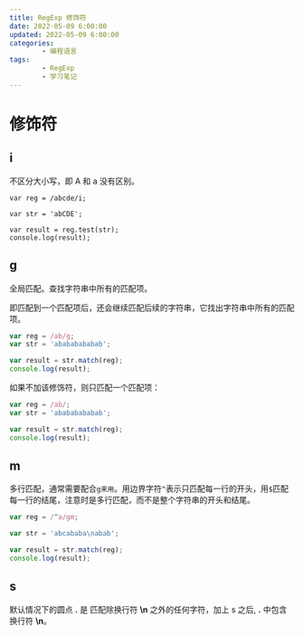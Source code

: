 ```yaml
---
title: RegExp 修饰符
date: 2022-05-09 6:00:00
updated: 2022-05-09 6:00:00
categories:
        - 编程语言
tags:
        - RegExp 
        - 学习笔记
---
```


# 修饰符

## i

不区分大小写，即 A 和 a 没有区别。

```JS
var reg = /abcde/i;

var str = 'abCDE';

var result = reg.test(str);
console.log(result);
```

## g

全局匹配。查找字符串中所有的匹配项。

即匹配到一个匹配项后，还会继续匹配后续的字符串，它找出字符串中所有的匹配项。

```js
var reg = /ab/g;
var str = 'abababababab';

var result = str.match(reg);
console.log(result);
```

如果不加该修饰符，则只匹配一个匹配项：

```js
var reg = /ab/;
var str = 'abababababab';

var result = str.match(reg);
console.log(result);

```

## m

多行匹配，通常需要配合`g来用`。用边界字符`^`表示只匹配每一行的开头，用`$`匹配每一行的结尾，注意时是多行匹配，而不是整个字符串的开头和结尾。

```js
var reg = /^a/gm;

var str = 'abcababa\nabab';

var result = str.match(reg);
console.log(result);
```

## s

默认情况下的圆点 **.** 是 匹配除换行符 **\n** 之外的任何字符，加上 s 之后, **.** 中包含换行符 **\n**。